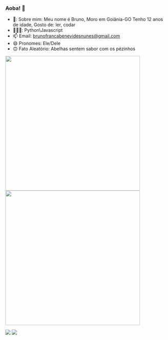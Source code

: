 ### Aoba! 🤠

 - 💬: Sobre mim: Meu nome é Bruno, Moro em Goiânia-GO Tenho 12 anos de idade, Gosto de: ler, codar
 - 👨🏻‍💻: Python\Javascript
 - 📫 Email: brunofrancabenevidesnunes@gmail.com
 - 😄 Pronomes: Ele/Dele
 - 🙃 Fato Aleatório: Abelhas sentem sabor com os pézinhos

<img width="420" src="https://github-readme-stats.vercel.app/api?username=BrunoNun3s&show_icons=true&theme=dracula"></img>
<img width="420" src="https://github-readme-stats.vercel.app/api/top-langs/?username=BrunoNun3s&langs_count=168&theme=dracula"></img>

<a href="mailto:brunofrancabenevides@gmail.com"><img src="https://img.shields.io/badge/Gmail-D14836?style=for-the-badge&logo=gmail&logoColor=white" target="_blank"></img></a>
<a href="https://instagram.com/brunofrancabene/"><img src="https://img.shields.io/badge/Instagram-E4405F?style=for-the-badge&logo=instagram&logoColor=white"></img></a>
